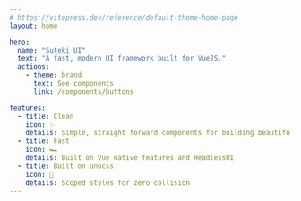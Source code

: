 ```yaml
---
# https://vitepress.dev/reference/default-theme-home-page
layout: home

hero:
  name: "Suteki UI"
  text: "A fast, modern UI framework built for VueJS."
  actions:
    - theme: brand
      text: See components
      link: /components/buttons

features:
  - title: Clean
    icon: ✨
    details: Simple, straight forward components for building beautiful UI
  - title: Fast
    icon: 🏎️
    details: Built on Vue native features and HeadlessUI
  - title: Built on unocss
    icon: 🎨
    details: Scoped styles for zero collision
---
```


